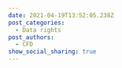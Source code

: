 ```yaml
---
date: 2021-04-19T13:52:05.238Z
post_categories:
  - Data rights
post_authors:
  - CFD
show_social_sharing: true
---
```


